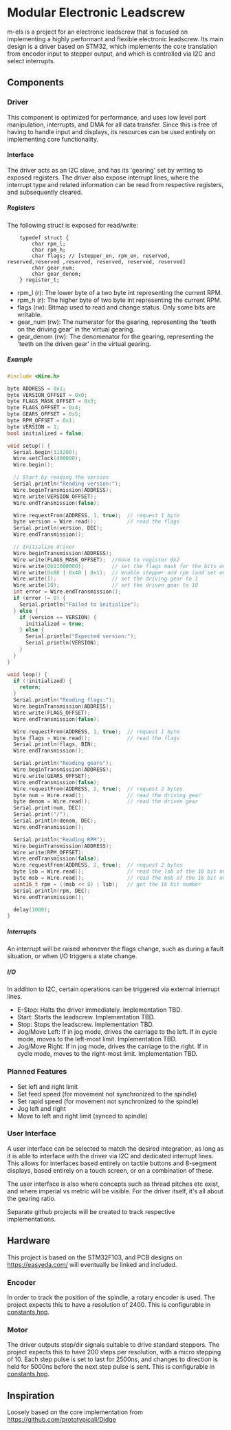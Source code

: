 # Modular Electronic Leadscrew
m-els is a project for an electronic leadscrew that is focused on implementing a highly performant and flexible electronic leadscrew.
Its main design is a driver based on STM32, which implements the core translation from encoder input to stepper output, and which is controlled via I2C and select interrupts.

## Components
### Driver
This component is optimized for performance, and uses low level port manipulation, interrupts, and DMA for all data transfer.
Since this is free of having to handle input and displays, its resources can be used entirely on implementing core functionality.

#### Interface
The driver acts as an I2C slave, and has its 'gearing' set by writing to exposed registers. The driver also expose interrupt lines, where the interrupt type and related information can be read from respective registers, and subsequently cleared.

##### Registers
The following struct is exposed for read/write:
```
    typedef struct {
        char rpm_l;
        char rpm_h;
        char flags; // [stepper_en, rpm_en, reserved, reserved,reserved ,reserved, reserved, reserved, reserved]
        char gear_num;
        char gear_denom;
    } register_t;
```

* rpm_l (r): The lower byte of a two byte int representing the current RPM.
* rpm_h (r): The higher byte of  two byte int representing the current RPM.
* flags (rw): Bitmap used to read and change status. Only some bits are writable.
* gear_num (rw): The numerator for the gearing, representing the 'teeth on the driving gear' in the virtual gearing.
* gear_denom (rw): The denomenator for the gearing, representing the 'teeth on the driven gear' in the virtual gearing.

##### Example
```cpp
#include <Wire.h>

byte ADDRESS = 0x1;
byte VERSION_OFFSET = 0x0;
byte FLAGS_MASK_OFFSET = 0x3;
byte FLAGS_OFFSET = 0x4;
byte GEARS_OFFSET = 0x5;
byte RPM_OFFSET = 0x1;
byte VERSION = 1;
bool initialized = false;

void setup() {
  Serial.begin(115200);
  Wire.setClock(400000);
  Wire.begin();

  // Start by reading the version
  Serial.println("Reading version:");
  Wire.beginTransmission(ADDRESS);
  Wire.write(VERSION_OFFSET);
  Wire.endTransmission(false);

  Wire.requestFrom(ADDRESS, 1, true);  // request 1 byte
  byte version = Wire.read();          // read the flags
  Serial.println(version, DEC);
  Wire.endTransmission();

  // Initialize driver
  Wire.beginTransmission(ADDRESS);
  Wire.write(FLAGS_MASK_OFFSET);  //move to register 0x2
  Wire.write(0b11000000);         // set the flags mask for the bits we intend to write
  Wire.write(0x80 | 0x40 | 0x1);  // enable stepper and rpm (and set one ignored bit)
  Wire.write(1);                  // set the driving gear to 1
  Wire.write(10);                 // set the driven gear to 10
  int error = Wire.endTransmission();
  if (error != 0) {
    Serial.println("Failed to initialize");
  } else {
    if (version == VERSION) {
      initialized = true;
    } else {
      Serial.println("Expected version:");
      Serial.println(VERSION);
    }
  }
}

void loop() {
  if (!initialized) {
    return;
  }
  Serial.println("Reading flags:");
  Wire.beginTransmission(ADDRESS);
  Wire.write(FLAGS_OFFSET);
  Wire.endTransmission(false);

  Wire.requestFrom(ADDRESS, 1, true);  // request 1 byte
  byte flags = Wire.read();            // read the flags
  Serial.println(flags, BIN);
  Wire.endTransmission();

  Serial.println("Reading gears");
  Wire.beginTransmission(ADDRESS);
  Wire.write(GEARS_OFFSET);
  Wire.endTransmission(false);
  Wire.requestFrom(ADDRESS, 2, true);  // request 2 bytes
  byte num = Wire.read();              // read the driving gear
  byte denom = Wire.read();            // read the driven gear
  Serial.print(num, DEC);
  Serial.print("/");
  Serial.println(denom, DEC);
  Wire.endTransmission();

  Serial.println("Reading RPM");
  Wire.beginTransmission(ADDRESS);
  Wire.write(RPM_OFFSET);
  Wire.endTransmission(false);
  Wire.requestFrom(ADDRESS, 2, true);  // request 2 bytes
  byte lsb = Wire.read();              // read the lsb of the 16 bit number
  byte msb = Wire.read();              // read the msb of the 16 bit number
  uint16_t rpm = ((msb << 8) | lsb);   // get the 16 bit number
  Serial.println(rpm, DEC);
  Wire.endTransmission();

  delay(1000);
}
```
##### Interrupts
An interrupt will be raised whenever the flags change, such as during a fault situation, or when I/O triggers a state change.

##### I/O
In addition to I2C, certain operations can be triggered via external interrupt lines.
* E-Stop: Halts the driver immediately. Implementation TBD.
* Start: Starts the leadscrew. Implementation TBD.
* Stop: Stops the leadscrew. Implementation TBD.
* Jog/Move Left: If in jog mode, drives the carriage to the left. If in cycle mode, moves to the left-most limit. Implementation TBD.
* Jog/Move Right: If in jog mode, drives the carriage to the right. If in cycle mode, moves to the right-most limit. Implementation TBD.

### Planned Features
* Set left and right limit
* Set feed speed (for movement not synchronized to the spindle)
* Set rapid speed (for movement not synchronized to the spindle)
* Jog left and right
* Move to left and right limit (synced to spindle)

### User Interface
A user interface can be selected to match the desired integration, as long as it is able to interface with the driver via I2C and dedicated interrupt lines. This allows for interfaces based entirely on tactile buttons and 8-segment displays, based entirely on a touch screen, or on a combination of these.

The user interface is also where concepts such as thread pitches etc exist, and where imperial vs metric will be visible. For the driver itself, it's all about the gearing ratio.

Separate github projects will be created to track respective implementations.

## Hardware
This project is based on the STM32F103, and PCB designs on https://easyeda.com/ will eventually be linked and included.

### Encoder
In order to track the position of the spindle, a rotary encoder is used. The project expects this to have a resolution of 2400.
This is configurable in [constants.hpp](firmware/constants.hpp).

### Motor
The driver outputs step/dir signals suitable to drive standard steppers. The project expects this to have 200 steps per resolution, with a micro stepping of 10.
Each step pulse is set to last for 2500ns, and changes to direction is held for 5000ns before the next step pulse is sent.
This is configurable in [constants.hpp](firmware/constants.hpp).

## Inspiration
Loosely based on the core implementation from https://github.com/prototypicall/Didge

